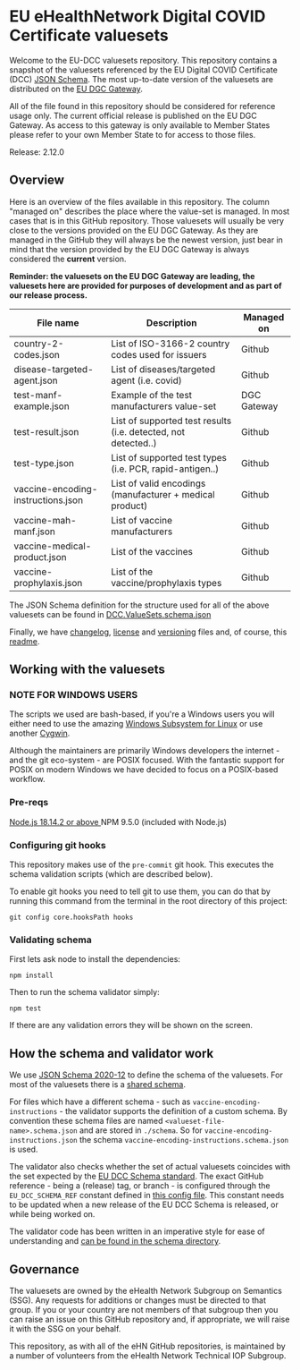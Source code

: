 # EU eHealthNetwork Digital COVID Certificate valuesets

Welcome to the EU-DCC valuesets repository. This repository contains a snapshot of the valuesets referenced by the EU Digital COVID Certificate (DCC) [JSON Schema](https://github.com/ehn-dcc-development/eu-dcc-schema). The most up-to-date version of the valuesets are distributed on the [EU DGC Gateway](https://github.com/eu-digital-green-certificates/dgc-gateway).

All of the file found in this repository should be considered for reference usage only. The current official release is published on the EU DGC Gateway. As access to this gateway is only available to Member States please refer to your own Member State to for access to those files.

Release: 2.12.0

## Overview

Here is an overview of the files available in this repository. The column "managed on" describes the place where the value-set is managed. In most cases that is in this GitHub repository. Those valuesets will usually be very close to the versions provided on the EU DGC Gateway. As they are managed in the GitHub they will always be the newest version, just bear in mind that the version provided by the EU DGC Gateway is always considered the **current** version.

**Reminder: the valuesets on the EU DGC Gateway are leading, the valuesets here are provided for purposes of development and as part of our release process.**

File name 							 | Description														 | Managed on
------------------------------------ | ----------------------------------------------------------------- | ------------
country-2-codes.json				 | List of ISO-3166-2 country codes used for issuers 				 | Github
disease-targeted-agent.json			 | List of diseases/targeted agent (i.e. covid)						 | Github
test-manf-example.json				 | Example of the test manufacturers value-set						 | DGC Gateway
test-result.json					 | List of supported test results (i.e. detected, not detected..)	 | Github
test-type.json						 | List of supported test types (i.e. PCR, rapid-antigen..)			 | Github
vaccine-encoding-instructions.json	 | List of valid encodings (manufacturer + medical product)			 | Github
vaccine-mah-manf.json				 | List of vaccine manufacturers									 | Github
vaccine-medical-product.json		 | List of the vaccines												 | Github
vaccine-prophylaxis.json			 | List of the vaccine/prophylaxis types							 | Github

The JSON Schema definition for the structure used for all of the above valuesets can be found in [DCC.ValueSets.schema.json](DCC.ValueSets.schema.json)

Finally, we have [changelog](CHANGELOG.md), [license](LICENSE.md) and [versioning](VERSIONING.md) files and, of course, this [readme](README.md).


## Working with the valuesets

### NOTE FOR WINDOWS USERS

The scripts we used are bash-based, if you're a Windows users you will either need to use the amazing [Windows Subsystem for Linux](https://learn.microsoft.com/en-us/windows/wsl/install) or use another [Cygwin](https://www.cygwin.com/).

Although the maintainers are primarily Windows developers the internet - and the git eco-system - are POSIX focused. With the fantastic support for POSIX on modern Windows we have decided to focus on a POSIX-based workflow.

### Pre-reqs

[Node.js 18.14.2 or above ](https://nodejs.org/en/)
NPM 9.5.0 (included with Node.js)

### Configuring git hooks

This repository makes use of the `pre-commit` git hook. This executes the schema validation scripts (which are described below).

To enable git hooks you need to tell git to use them, you can do that by running this command from the terminal in the root directory of this project:

	git config core.hooksPath hooks

### Validating schema

First lets ask node to install the dependencies:

	npm install

Then to run the schema validator simply:

	npm test

If there are any validation errors they will be shown on the screen.

## How the schema and validator work

We use [JSON Schema 2020-12](https://json-schema.org/specification.html) to define the schema of the valuesets. For most of the valuesets there is a [shared schema](schemas/DCC.ValueSets.schema.json).

For files which have a different schema - such as `vaccine-encoding-instructions` - the validator supports the definition of a custom schema. By convention these schema files are named `<valueset-file-name>.schema.json` and are stored in `./schema`. So for `vaccine-encoding-instructions.json` the schema `vaccine-encoding-instructions.schema.json` is used.

The validator also checks whether the set of actual valuesets coincides with the set expected by the [EU DCC Schema standard](https://github.com/ehn-dcc-development/eu-dcc-schema/blob/release/1.3.3/DCC.ValueSets.schema.json).
The exact GitHub reference - being a (release) tag, or branch - is configured through the `EU_DCC_SCHEMA_REF` constant defined in [this config file](./schemas/config.js).
This constant needs to be updated when a new release of the EU DCC Schema is released, or while being worked on.

The validator code has been written in an imperative style for ease of understanding and [can be found in the schema directory](schemas/validate-valuesets.js).


## Governance

The valuesets are owned by the eHealth Network Subgroup on Semantics (SSG). Any requests for additions or changes must be directed to that group. If you or your country are not members of that subgroup then you can raise an issue on this GitHub repository and, if appropriate, we will raise it with the SSG on your behalf.

This repository, as with all of the eHN GitHub repositories, is maintained by a number of volunteers from the eHealth Network Technical IOP Subgroup.
